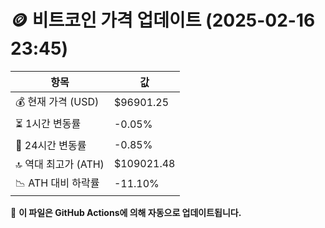 # 🪙 비트코인 가격 업데이트 (2025-02-16 23:45)

| 항목                | 값 |
|--------------------|----------------|
| 💰 현재 가격 (USD) | $96901.25 |
| ⏳ 1시간 변동률    | -0.05% |
| 📆 24시간 변동률   | -0.85% |
| 🔝 역대 최고가 (ATH) | $109021.48 |
| 📉 ATH 대비 하락률 | -11.10% |

🔄 **이 파일은 GitHub Actions에 의해 자동으로 업데이트됩니다.**
